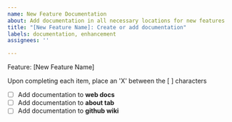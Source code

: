 ```yaml
---
name: New Feature Documentation
about: Add documentation in all necessary locations for new features
title: "[New Feature Name]: Create or add documentation"
labels: documentation, enhancement
assignees: ''

---
```


Feature: [New Feature Name]

Upon completing each item, place an 'X' between the \[ \] characters
- [ ] Add documentation to <b>web docs</b>
- [ ] Add documentation to <b>about tab</b>
- [ ] Add documentation to <b>github wiki</b>
